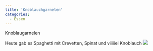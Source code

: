 ```yaml
---
title: 'Knoblauchgarnelen'
categories:
  - Essen
---
```


Knoblaugarnelen

Heute gab es Spaghetti mit Crevetten, Spinat und viiiiiel Knoblauch
![](..\..\.\assets\2021-02-22-knoblauchgarnelen\1.jpg)
